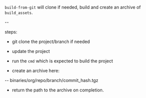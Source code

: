 `build-from-git` will clone if needed, build and create an archive of `build_assets`.

--

steps:

* git clone the project/branch if needed

* update the project

* run the `cmd` which is expected to build the project

* create an archive here:

 -- binaries/org/repo/branch/commit_hash.tgz

* return the path to the archive on completion.